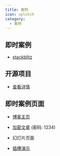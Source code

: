```yaml
---
title: 案例
icon: splotch
category:
  - 案例
---
```


## 即时案例

- [stackblitz](https://stackblitz.com/fork/vuepress-theme-hope)

## 开源项目

- [查看详情](./projects.md)

## 即时案例页面

- [博客主页](./blog-home.md)

- [加密文章](./encrypt.md) (密码: 1234)

- <ProjectLink name="md-enhance" path="/zh/guide/presentation/demo.html">幻灯片页面</ProjectLink>

- [插槽演示](./slot.md)

